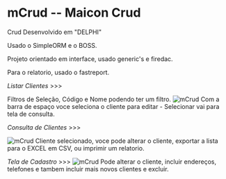 # mCrud -- Maicon Crud
  Crud Desenvolvido em "DELPHI"
  
  
  Usado o SimpleORM e o BOSS.
  
  Projeto orientado em interface, usado generic's e firedac.
  
  Para o relatorio, usado o fastreport.
  
  
*Listar Clientes* >>>


Filtros de Seleção, Código e Nome podendo ter um filtro.
![mCrud](https://user-images.githubusercontent.com/84293353/176059333-1e4b4816-f53e-4e83-bc58-ef7283a2ac97.png)
Com a barra de espaço voce seleciona o cliente para editar - Selecionar vai para tela de consulta.



*Consulta de Clientes* >>>


![mCrud](https://user-images.githubusercontent.com/84293353/176059504-cec6a27c-0c5b-48d6-b6c4-f0d0e6261dc9.png)
Cliente selecionado, voce pode alterar o cliente, exportar a lista para o EXCEL em CSV, ou imprimir um relatorio. 



*Tela de Cadastro* >>>
![mCrud](https://user-images.githubusercontent.com/84293353/176059587-d189dbea-e11b-4721-824c-80e0b716f5ba.png)
Pode alterar o cliente, incluir endereços, telefones e tambem incluir mais novos clientes e excluir.



